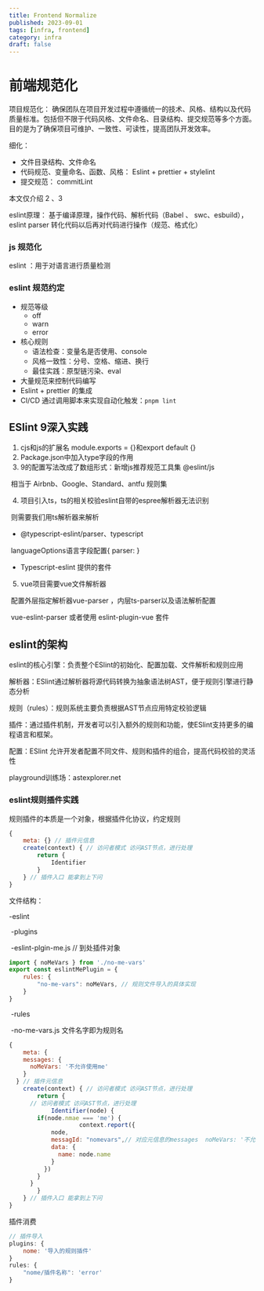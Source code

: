 ```yaml
---
title: Frontend Normalize
published: 2023-09-01
tags: [infra, frontend]
category: infra
draft: false
---
```


# 前端规范化

项目规范化： 确保团队在项目开发过程中遵循统一的技术、风格、结构以及代码质量标准。包括但不限于代码风格、文件命名、目录结构、提交规范等多个方面。目的是为了确保项目可维护、一致性、可读性，提高团队开发效率。

细化：

- 文件目录结构、文件命名
- 代码规范、变量命名、函数、风格： Eslint + prettier + stylelint
- 提交规范： commitLint

本文仅介绍 2 、3

eslint原理： 基于编译原理，操作代码、解析代码（Babel 、 swc、esbuild），eslint parser 转化代码以后再对代码进行操作（规范、格式化）

### js 规范化

eslint ：用于对语言进行质量检测

### eslint 规范约定

- 规范等级
  - off
  - warn
  - error
- 核心规则
  - 语法检查：变量名是否使用、console
  - 风格一致性：分号、空格、缩进、换行
  - 最佳实践：原型链污染、eval
- 大量规范来控制代码编写
- Eslint + prettier 的集成
- CI/CD 通过调用脚本来实现自动化触发：`pnpm lint`

## ESlint 9深入实践

1. cjs和js的扩展名 module.exports = {}和export default {}
2. Package.json中加入type字段的作用
3. 9的配置写法改成了数组形式：新增js推荐规范工具集 @eslint/js 

​		相当于 Airbnb、Google、Standard、antfu 规则集

4. 项目引入ts，ts的相关校验eslint自带的espree解析器无法识别

​		则需要我们用ts解析器来解析

- @typescript-eslint/parser、typescript

​		languageOptions语言字段配置{ parser: } 

- Typescript-eslint 提供的套件

5. vue项目需要vue文件解析器

​	   配置外层指定解析器vue-parser ，内层ts-parser以及语法解析配置

​	   vue-eslint-parser 或者使用 eslint-plugin-vue 套件

## eslint的架构

eslint的核心引擎：负责整个ESlint的初始化、配置加载、文件解析和规则应用

解析器：ESlint通过解析器将源代码转换为抽象语法树AST，便于规则引擎进行静态分析

规则（rules）：规则系统主要负责根据AST节点应用特定校验逻辑

插件：通过插件机制，开发者可以引入额外的规则和功能，使ESlint支持更多的编程语言和框架。

配置：ESlint 允许开发者配置不同文件、规则和插件的组合，提高代码校验的灵活性

playground训练场：astexplorer.net

### eslint规则插件实践

规则插件的本质是一个对象，根据插件化协议，约定规则

```js
{
	meta: {} // 插件元信息
	create(context) { // 访问者模式 访问AST节点，进行处理
		return {
			Identifier	
		}
	} // 插件入口 能拿到上下问
}
```

文件结构：

-eslint

​	-plugins 

​		-eslint-plgin-me.js // 到处插件对象

```js
import { noMeVars } from './no-me-vars'
export const eslintMePlugin = {
	rules: {
		"no-me-vars": noMeVars, // 规则文件导入的具体实现
	}		
}
```

​	-rules

​		-no-me-vars.js 文件名字即为规则名

```js
{
	meta: {
    messages: {
      noMeVars: '不允许使用me'
    }
  } // 插件元信息
	create(context) { // 访问者模式 访问AST节点，进行处理
		return {
      // 访问者模式 访问AST节点，进行处理
			Identifier(node) {
        if(node.nmae === 'me') {
					context.report({
            node,
            messagId: "nomevars",// 对应元信息的messages  noMeVars: '不允许使用me'
            data: {
              name: node.name
            }
          })
        }
      }
		}
	} // 插件入口 能拿到上下问
}
```

插件消费

```js
// 插件导入
plugins: {
	nome: '导入的规则插件'
}
rules: {
	"nome/插件名称": 'error'
}
```

